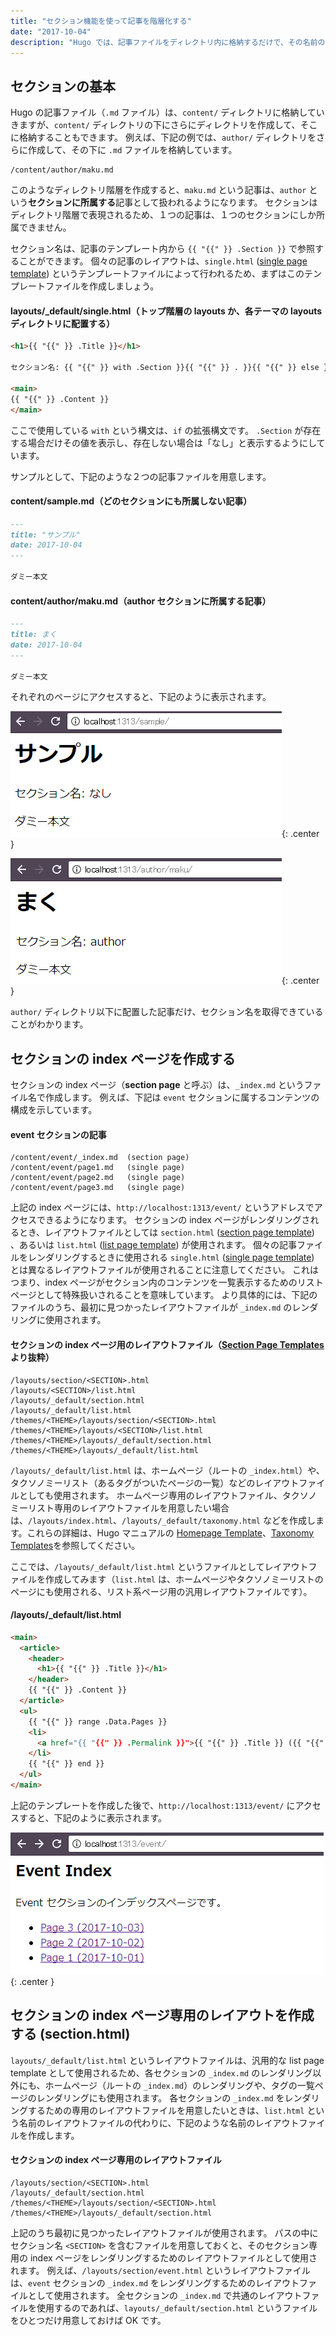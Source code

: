 ```yaml
---
title: "セクション機能を使って記事を階層化する"
date: "2017-10-04"
description: "Hugo では、記事ファイルをディレクトリ内に格納するだけで、その名前の「セクション」に所属する記事として扱うことができます。この機能は、記事を物理的な階層構造で管理するために使用することができます。"
---
```


セクションの基本
----

Hugo の記事ファイル（`.md` ファイル）は、`content/` ディレクトリに格納していきますが、`content/` ディレクトリの下にさらにディレクトリを作成して、そこに格納することもできます。
例えば、下記の例では、`author/` ディレクトリをさらに作成して、その下に `.md` ファイルを格納しています。

~~~
/content/author/maku.md
~~~

このようなディレクトリ階層を作成すると、`maku.md` という記事は、`author` という**セクションに所属する**記事として扱われるようになります。
セクションはディレクトリ階層で表現されるため、１つの記事は、１つのセクションにしか所属できません。

セクション名は、記事のテンプレート内から `{{ "{{" }} .Section }}` で参照することができます。
個々の記事のレイアウトは、`single.html` ([single page template](https://gohugo.io/templates/single-page-templates/)) というテンプレートファイルによって行われるため、まずはこのテンプレートファイルを作成しましょう。

#### layouts/_default/single.html（トップ階層の layouts か、各テーマの layouts ディレクトリに配置する）

~~~ html
<h1>{{ "{{" }} .Title }}</h1>

セクション名: {{ "{{" }} with .Section }}{{ "{{" }} . }}{{ "{{" }} else }}なし{{ "{{" }} end }}

<main>
{{ "{{" }} .Content }}
</main>
~~~

<div class="note">
ここで使用している <code>with</code> という構文は、<code>if</code> の拡張構文です。
<code>.Section</code> が存在する場合だけその値を表示し、存在しない場合は「なし」と表示するようにしています。
</div>

サンプルとして、下記のような２つの記事ファイルを用意します。

#### content/sample.md（どのセクションにも所属しない記事）

~~~ md
---
title: "サンプル"
date: 2017-10-04
---

ダミー本文
~~~

#### content/author/maku.md（author セクションに所属する記事）


~~~ md
---
title: まく
date: 2017-10-04
---

ダミー本文
~~~


それぞれのページにアクセスすると、下記のように表示されます。

![section1.png](section1.png){: .center }

![section2.png](section2.png){: .center }

`author/` ディレクトリ以下に配置した記事だけ、セクション名を取得できていることがわかります。


セクションの index ページを作成する
----

セクションの index ページ（**section page** と呼ぶ）は、`_index.md` というファイル名で作成します。
例えば、下記は `event` セクションに属するコンテンツの構成を示しています。

#### event セクションの記事

~~~
/content/event/_index.md  (section page)
/content/event/page1.md   (single page)
/content/event/page2.md   (single page)
/content/event/page3.md   (single page)
~~~

上記の index ページには、`http://localhost:1313/event/` というアドレスでアクセスできるようになります。
セクションの index ページがレンダリングされるとき、レイアウトファイルとしては `section.html` ([section page template](https://gohugo.io/templates/section-templates/)) 、あるいは `list.html` ([list page template](https://gohugo.io/templates/lists/)) が使用されます。
個々の記事ファイルをレンダリングするときに使用される `single.html` ([single page template](https://gohugo.io/templates/single-page-templates/)) とは異なるレイアウトファイルが使用されることに注意してください。
これはつまり、index ページがセクション内のコンテンツを一覧表示するためのリストページとして特殊扱いされることを意味しています。
より具体的には、下記のファイルのうち、最初に見つかったレイアウトファイルが `_index.md` のレンダリングに使用されます。

#### セクションの index ページ用のレイアウトファイル（[Section Page Templates](https://gohugo.io/templates/section-templates/) より抜粋）

~~~
/layouts/section/<SECTION>.html
/layouts/<SECTION>/list.html
/layouts/_default/section.html
/layouts/_default/list.html
/themes/<THEME>/layouts/section/<SECTION>.html
/themes/<THEME>/layouts/<SECTION>/list.html
/themes/<THEME>/layouts/_default/section.html
/themes/<THEME>/layouts/_default/list.html
~~~

<div class="note">
<code>/layouts/_default/list.html</code> は、ホームページ（ルートの <code>_index.html</code>）や、タクソノミーリスト（あるタグがついたページの一覧）などのレイアウトファイルとしても使用されます。
ホームページ専用のレイアウトファイル、タクソノミーリスト専用のレイアウトファイルを用意したい場合は、<code>/layouts/index.html</code>、<code>/layouts/_default/taxonomy.html</code> などを作成します。これらの詳細は、Hugo マニュアルの <a href="https://gohugo.io/templates/homepage/">Homepage Template</a>、<a href="https://gohugo.io/templates/taxonomy-templates/">Taxonomy Templates</a>を参照してください。
</div>

ここでは、`/layouts/_default/list.html` というファイルとしてレイアウトファイルを作成してみます（`list.html` は、ホームページやタクソノミーリストのページにも使用される、リスト系ページ用の汎用レイアウトファイルです）。

#### /layouts/_default/list.html

~~~ html
<main>
  <article>
    <header>
      <h1>{{ "{{" }} .Title }}</h1>
    </header>
    {{ "{{" }} .Content }}
  </article>
  <ul>
    {{ "{{" }} range .Data.Pages }}
    <li>
      <a href="{{ "{{" }} .Permalink }}">{{ "{{" }} .Title }} ({{ "{{" }} .Date.Format "2006-01-02" }})</a>
    </li>
    {{ "{{" }} end }}
  </ul>
</main>
~~~

上記のテンプレートを作成した後で、`http://localhost:1313/event/` にアクセスすると、下記のように表示されます。

![section3.png](section3.png){: .center }


セクションの index ページ専用のレイアウトを作成する (section.html)
----

`layouts/_default/list.html` というレイアウトファイルは、汎用的な list page template として使用されるため、各セクションの `_index.md` のレンダリング以外にも、ホームページ（ルートの `_index.md`）のレンダリングや、タグの一覧ページのレンダリングにも使用されます。
各セクションの `_index.md` をレンダリングするための専用のレイアウトファイルを用意したいときは、`list.html` という名前のレイアウトファイルの代わりに、下記のような名前のレイアウトファイルを作成します。


#### セクションの index ページ専用のレイアウトファイル

~~~
/layouts/section/<SECTION>.html
/layouts/_default/section.html
/themes/<THEME>/layouts/section/<SECTION>.html
/themes/<THEME>/layouts/_default/section.html
~~~

上記のうち最初に見つかったレイアウトファイルが使用されます。
パスの中にセクション名 `<SECTION>` を含むファイルを用意しておくと、そのセクション専用の index ページをレンダリングするためのレイアウトファイルとして使用されます。
例えば、`/layouts/section/event.html` というレイアウトファイルは、`event` セクションの `_index.md` をレンダリングするためのレイアウトファイルとして使用されます。
全セクションの `_index.md` で共通のレイアウトファイルを使用するのであれば、`layouts/_default/section.html` というファイルをひとつだけ用意しておけば OK です。

